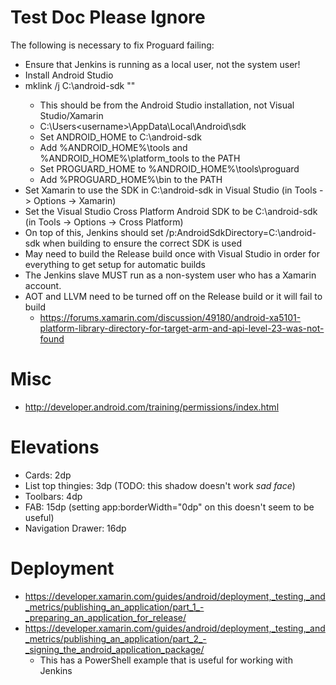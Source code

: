 ﻿# Test Doc Please Ignore

The following is necessary to fix Proguard failing:

* Ensure that Jenkins is running as a local user, not the system user!
* Install Android Studio
* mklink /j C:\android-sdk "<path to Android SDK>"
  * This should be from the Android Studio installation, not Visual Studio/Xamarin
   * C:\Users\<username>\AppData\Local\Android\sdk
  * Set ANDROID_HOME to C:\android-sdk
  * Add %ANDROID_HOME%\tools and %ANDROID_HOME%\platform_tools to the PATH
  * Set PROGUARD_HOME to %ANDROID_HOME%\tools\proguard
  * Add %PROGUARD_HOME%\bin to the PATH
* Set Xamarin to use the SDK in C:\android-sdk in Visual Studio (in Tools -> Options -> Xamarin)
* Set the Visual Studio Cross Platform Android SDK to be C:\android-sdk (in Tools -> Options -> Cross Platform)
* On top of this, Jenkins should set /p:AndroidSdkDirectory=C:\android-sdk when building to ensure the correct SDK is used
* May need to build the Release build once with Visual Studio in order for everything to get setup for automatic builds
* The Jenkins slave MUST run as a non-system user who has a Xamarin account.
* AOT and LLVM need to be turned off on the Release build or it will fail to build
  * https://forums.xamarin.com/discussion/49180/android-xa5101-platform-library-directory-for-target-arm-and-api-level-23-was-not-found

# Misc

* http://developer.android.com/training/permissions/index.html

# Elevations

* Cards: 2dp
* List top thingies: 3dp (TODO: this shadow doesn't work *sad face*)
* Toolbars: 4dp
* FAB: 15dp (setting app:borderWidth="0dp" on this doesn't seem to be useful)
* Navigation Drawer: 16dp

# Deployment

* https://developer.xamarin.com/guides/android/deployment,_testing,_and_metrics/publishing_an_application/part_1_-_preparing_an_application_for_release/
* https://developer.xamarin.com/guides/android/deployment,_testing,_and_metrics/publishing_an_application/part_2_-_signing_the_android_application_package/
  * This has a PowerShell example that is useful for working with Jenkins
